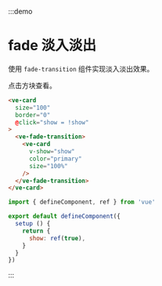  :::demo

# fade 淡入淡出

使用 `fade-transition` 组件实现淡入淡出效果。

点击方块查看。

```html
<ve-card
  size="100"
  border="0"
  @click="show = !show"
>
  <ve-fade-transition>
    <ve-card
      v-show="show"
      color="primary"
      size="100%"
    />
  </ve-fade-transition>
</ve-card>
```

```js
import { defineComponent, ref } from 'vue'

export default defineComponent({
  setup () {
    return {
      show: ref(true),
    }
  }
})
```

:::